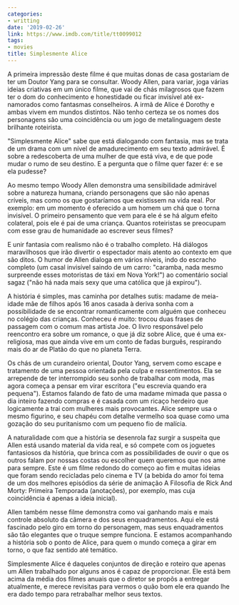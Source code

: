 ```yaml
---
categories:
- writting
date: '2019-02-26'
link: https://www.imdb.com/title/tt0099012
tags:
- movies
title: Simplesmente Alice
---
```


A primeira impressão deste filme é que muitas donas de casa gostariam de ter um Doutor Yang para se consultar. Woody Allen, para variar, joga várias ideias criativas em um único filme, que vai de chás milagrosos que fazem ter o dom do conhecimento e honestidade ou ficar invisível até ex-namorados como fantasmas conselheiros. A irmã de Alice é Dorothy e ambas vivem em mundos distintos. Não tenho certeza se os nomes dos personagens são uma coincidência ou um jogo de metalinguagem deste brilhante roteirista.

"Simplesmente Alice" sabe que está dialogando com fantasia, mas se trata de um drama com um nível de amadurecimento em seu texto admirável. É sobre a redescoberta de uma mulher de que está viva, e de que pode mudar o rumo de seu destino. E a pergunta que o filme quer fazer é: e se ela pudesse?

Ao mesmo tempo Woody Allen demonstra uma sensibilidade admirável sobre a natureza humana, criando personagens que são não apenas críveis, mas como os que gostaríamos que existissem na vida real. Por exemplo: em um momento é oferecido a um homem um chá que o torna invisível. O primeiro pensamento que vem para ele é se há algum efeito colateral, pois ele é pai de uma criança. Quantos roteiristas se preocupam com esse grau de humanidade ao escrever seus filmes?

E unir fantasia com realismo não é o trabalho completo. Há diálogos maravilhosos que irão divertir o espectador mais atento ao contexto em que são ditos. O humor de Allen dialoga em vários níveis, indo do escracho completo (um casal invisível saindo de um carro: "caramba, nada mesmo surpreende esses motoristas de táxi em Nova York!") ao comentário social sagaz ("não há nada mais sexy que uma católica que já expirou").

A história é simples, mas caminha por detalhes sutis: madame de meia-idade mãe de filhos após 16 anos casada à deriva sonha com a possibilidade de se encontrar romanticamente com alguém que conheceu no colégio das crianças. Conheceu é muito: trocou duas frases de passagem com o comum mas artista Joe. O livro responsável pelo reencontro era sobre um romance, o que já diz sobre Alice, que é uma ex-religiosa, mas que ainda vive em um conto de fadas burguês, respirando mais do ar de Platão do que no planeta Terra.

Os chás de um curandeiro oriental, Doutor Yang, servem como escape e tratamento de uma pessoa orientada pela culpa e ressentimentos. Ela se arrepende de ter interrompido seu sonho de trabalhar com moda, mas agora começa a pensar em virar escritora ("eu escrevia quando era pequena"). Estamos falando de fato de uma madame mimada que passa o dia inteiro fazendo compras e é casada com um ricaço herdeiro que logicamente a trai com mulheres mais provocantes. Alice sempre usa o mesmo figurino, e seu chapéu com detalhe vermelho soa quase como uma gozação do seu puritanismo com um pequeno fio de malícia.

A naturalidade com que a história se desenrola faz surgir a suspeita que Allen está usando material da vida real, e só compete com os joguetes fantasiosos da história, que brinca com as possibilidades de ouvir o que os outros falam por nossas costas ou escolher quem queremos que nos ame para sempre. Este é um filme redondo do começo ao fim e muitas ideias que foram sendo recicladas pelo cinema e TV (a bebida do amor foi tema de um dos melhores episódios da série de animação A Filosofia de Rick And Morty: Primeira Temporada (anotações), por exemplo, mas cuja coincidência é apenas a ideia inicial).

Allen também nesse filme demonstra como vai ganhando mais e mais controle absoluto da câmera e dos seus enquadramentos. Aqui ele está fascinado pelo giro em torno do personagem, mas seus enquadramentos são tão elegantes que o truque sempre funciona. E estamos acompanhando a história sob o ponto de Alice, para quem o mundo começa a girar em torno, o que faz sentido até temático.

Simplesmente Alice é daqueles conjuntos de direção e roteiro que apenas um Allen trabalhado por alguns anos é capaz de proporcionar. Ele está bem acima da média dos filmes anuais que o diretor se propõs a entregar atualmente, e merece revisitas para vermos o quão bom ele era quando lhe era dado tempo para retrabalhar melhor seus textos.